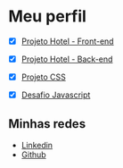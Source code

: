 # Meu perfil

- [x] [Projeto Hotel - Front-end](https://tetezw.github.io/hotel_T.EX/hotelvue/dist/#/)
- [x] [Projeto Hotel - Back-end](https://github.com/hewertonfl/PROJETO_HOTEL_T.EX_FULLSTACK)
- [x] [Projeto CSS](https://github.com/Tetezw/Projeto_CSS_Individual_T.EX)
- [x] [Desafio Javascript](https://github.com/Tetezw/T.EX-Desafio_07-11)


## Minhas redes 
- [Linkedin](https://www.linkedin.com/in/tereza-zw/)
- [Github](https://github.com/Tetezw)
